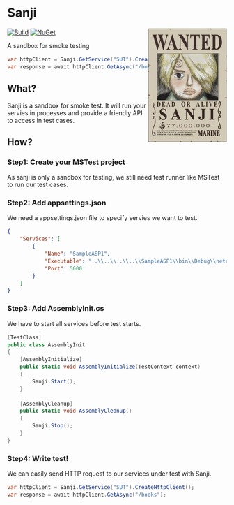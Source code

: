 # Sanji
<img align="right" width=180 height=260 src=".github/images/Sanji's_Wanted_Poster.png">

[![Build](https://github.com/callmewhy/sanji/workflows/Build/badge.svg?branch=develop)](https://github.com/callmewhy/sanji/actions?query=branch%3Adevelop+workflow%3ABuild)
[![NuGet](https://img.shields.io/nuget/v/sanji?color=%2334D058&label=NuGet)](https://www.nuget.org/packages/Sanji/)

A sandbox for smoke testing

```csharp
var httpClient = Sanji.GetService("SUT").CreateHttpClient();
var response = await httpClient.GetAsync("/books");
```

## What?
Sanji is a sandbox for smoke test. It will run your servies in processes and provide a friendly API to access in test cases.

## How?

### Step1: Create your MSTest project
As sanji is only a sandbox for testing, we still need test runner like MSTest to run our test cases.

### Step2: Add appsettings.json
We need a appsettings.json file to specify servies we want to test.
```json
{
    "Services": [
        {
            "Name": "SampleASP1",
            "Executable": "..\\..\\..\\..\\SampleASP1\\bin\\Debug\\netcoreapp3.1\\SampleASP1.exe",
            "Port": 5000
        }
    ]
}
```

### Step3: Add AssemblyInit.cs
We have to start all services before test starts.
```csharp
[TestClass]
public class AssemblyInit
{
    [AssemblyInitialize]
    public static void AssemblyInitialize(TestContext context)
    {
        Sanji.Start();
    }

    [AssemblyCleanup]
    public static void AssemblyCleanup()
    {
        Sanji.Stop();
    }
}
```

### Step4: Write test!
We can easily send HTTP request to our services under test with Sanji.
```csharp
var httpClient = Sanji.GetService("SUT").CreateHttpClient();
var response = await httpClient.GetAsync("/books");
```
